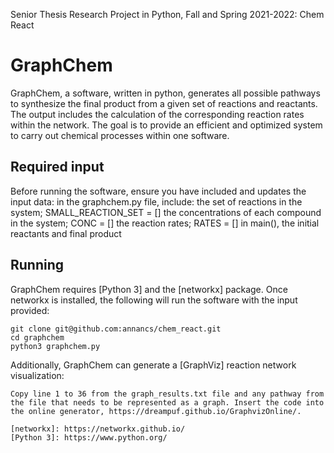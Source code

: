 Senior Thesis Research Project in Python, Fall and Spring 2021-2022: Chem React

# GraphChem

GraphChem, a software, written in python, generates all possible pathways to synthesize the final product from a given set of reactions and reactants. The output includes the calculation of the corresponding reaction rates within the network. The goal is to provide an efficient and optimized system to carry out chemical processes within one software.

## Required input

Before running the software, ensure you have included and updates the input data:
    in the graphchem.py file, include: 
        the set of reactions in the system; SMALL_REACTION_SET = []
        the concentrations of each compound in the system; CONC = []
        the reaction rates; RATES = [] 
        in main(), the initial reactants and final product 


## Running

GraphChem requires [Python 3] and the [networkx] package. Once networkx is installed, the following will run the software with the input provided:

    git clone git@github.com:annancs/chem_react.git
    cd graphchem
    python3 graphchem.py


Additionally, GraphChem can generate a [GraphViz] reaction network visualization:

    Copy line 1 to 36 from the graph_results.txt file and any pathway from the file that needs to be represented as a graph. Insert the code into the online generator, https://dreampuf.github.io/GraphvizOnline/. 

    [networkx]: https://networkx.github.io/
    [Python 3]: https://www.python.org/
